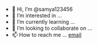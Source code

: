 - 👋 Hi, I’m @samya123456
- 👀 I’m interested in ...
- 🌱 I’m currently learning ...
- 💞️ I’m looking to collaborate on ...
- 📫 How to reach me ... [email](mailto:samya.nandy@gmail.com)

<!---
samya123456/samya123456 is a ✨ special ✨ repository because its `README.md` (this file) appears on your GitHub profile.
You can click the Preview link to take a look at your changes.
--->
